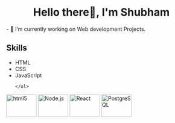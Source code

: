 

<div id="header" align="center">
    <h1>Hello there👋, I'm Shubham</h1>
    <!-- Add more details about yourself here -->
</div>
- 🔭 I’m currently working on Web development Projects.

<div id="skills">
    <h2>Skills</h2>
    <ul>
        <li>HTML</li>
        <li>CSS</li>
        <li>JavaScript</li>
        
    </ul>
</div>
<div id="devicons">
    <img src="https://cdn.jsdelivr.net/npm/devicon@2.14.0/icons/html5/html5-original.svg" alt="html5" width="80" height="60">
   
   <img src="https://cdn.jsdelivr.net/npm/devicon@2.14.0/icons/nodejs/nodejs-original.svg" alt="Node.js" width="80" height="60">
    <img src="https://cdn.jsdelivr.net/npm/devicon@2.14.0/icons/react/react-original.svg" alt="React" width="80" height="60">
         
  <img src="https://cdn.jsdelivr.net/npm/devicon@2.14.0/icons/postgresql/postgresql-original.svg" alt="PostgreSQL" width="80" height="60">
   
  <!-- Add more devicons as needed -->
</div>

<!--
**GuruGG88/GuruGG88** is a ✨ _special_ ✨ repository because its `README.md` (this file) appears on your GitHub profile.

Here are some ideas to get you started:

- 🔭 I’m currently working on ...
- 🌱 I’m currently learning ...
- 👯 I’m looking to collaborate on ...
- 🤔 I’m looking for help with ...
- 💬 Ask me about ...
- 📫 How to reach me: ...
- 😄 Pronouns: ...
- ⚡ Fun fact: ...
-->
